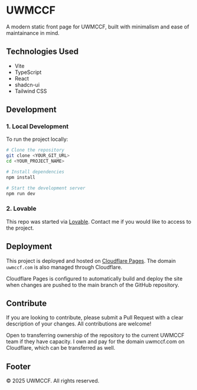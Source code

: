 # UWMCCF

A modern static front page for UWMCCF, built with minimalism and ease of maintainance in mind.

## Technologies Used

- Vite
- TypeScript
- React
- shadcn-ui
- Tailwind CSS

## Development

### 1. Local Development

To run the project locally:

```sh
# Clone the repository
git clone <YOUR_GIT_URL>
cd <YOUR_PROJECT_NAME>

# Install dependencies
npm install

# Start the development server
npm run dev
```

### 2. Lovable

This repo was started via [Lovable](https://lovable.dev/projects/27724afa-7a16-4ba8-b2ca-134fe68d319a). Contact me if you would like to access to the project. 


## Deployment 

This project is deployed and hosted on [Cloudflare Pages](https://pages.cloudflare.com/). The domain `uwmccf.com` is also managed through Cloudflare.

Cloudflare Pages is configured to automatically build and deploy the site when changes are pushed to the main branch of the GitHub repository.

## Contribute

If you are looking to contribute, please submit a Pull Request with a clear description of your changes. All contributions are welcome!

Open to transferring ownership of the repository to the current UWMCCF team if they have capacity. 
I own and pay for the domain uwmccf.com on Cloudflare, which can be transferred as well. 

## Footer

&copy; 2025 UWMCCF. All rights reserved.
